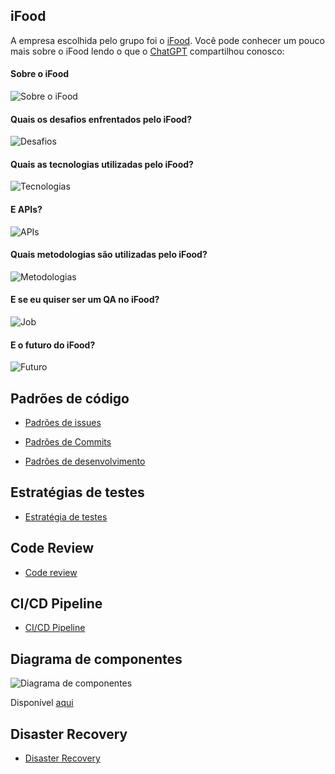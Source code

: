 ## iFood

A empresa escolhida pelo grupo foi o [iFood](https://www.ifood.com.br/). Você pode conhecer um pouco mais sobre o iFood lendo o que o [ChatGPT](https://chat.openai.com/) compartilhou conosco:

#### Sobre o iFood

![Sobre o iFood](/images/iFood/about.PNG)

#### Quais os desafios enfrentados pelo iFood?

![Desafios](/images/iFood/challenges.PNG)

#### Quais as tecnologias utilizadas pelo iFood?

![Tecnologias](/images/iFood/tech.PNG)

#### E APIs?

![APIs](/images/iFood/APIs.PNG)

#### Quais metodologias são utilizadas pelo iFood?

![Metodologias](/images/iFood/methodologies.PNG)

#### E se eu quiser ser um QA no iFood?

![Job](/images/iFood/job.PNG)

#### E o futuro do iFood?

![Futuro](/images/iFood/future.PNG)


## Padrões de código

- [Padrões de issues](docs/padroes-de-issues.md)

- [Padrões de Commits](docs/padroes-de-commits.md)

- [Padrões de desenvolvimento](docs/padroes-de-desenvolvimento.md)

## Estratégias de testes

- [Estratégia de testes](docs/estrategia-de-testes.md)

## Code Review

- [Code review](docs/code-review.md)

## CI/CD Pipeline

- [CI/CD Pipeline](docs/ci-cd-pipeline.md)

## Diagrama de componentes


![Diagrama de componentes](/images/iFood/diagrama.drawio.png)


Disponível [aqui](https://drive.google.com/file/d/1d_1G3Wexrew_L3gDOe7ZZea2m-Syybvl/view?usp=sharing)


## Disaster Recovery

- [Disaster Recovery](docs/disaster-recovery.md)
